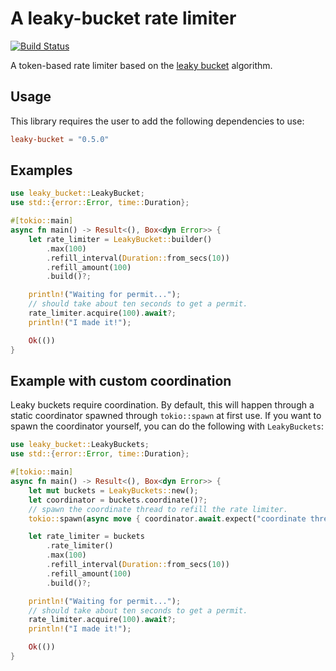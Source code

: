 # A leaky-bucket rate limiter

[![Build Status](https://travis-ci.org/udoprog/leaky-bucket.svg?branch=master)](https://travis-ci.org/udoprog/leaky-bucket)

A token-based rate limiter based on the [leaky bucket] algorithm.

[leaky bucket]: https://en.wikipedia.org/wiki/Leaky_bucket

## Usage

This library requires the user to add the following dependencies to use:

```toml
leaky-bucket = "0.5.0"
```

## Examples

```rust
use leaky_bucket::LeakyBucket;
use std::{error::Error, time::Duration};

#[tokio::main]
async fn main() -> Result<(), Box<dyn Error>> {
    let rate_limiter = LeakyBucket::builder()
        .max(100)
        .refill_interval(Duration::from_secs(10))
        .refill_amount(100)
        .build()?;

    println!("Waiting for permit...");
    // should take about ten seconds to get a permit.
    rate_limiter.acquire(100).await?;
    println!("I made it!");

    Ok(())
}
```

## Example with custom coordination

Leaky buckets require coordination. By default, this will happen through a static coordinator spawned through `tokio::spawn` at first use.
If you want to spawn the coordinator yourself, you can do the following with `LeakyBuckets`:

```rust
use leaky_bucket::LeakyBuckets;
use std::{error::Error, time::Duration};

#[tokio::main]
async fn main() -> Result<(), Box<dyn Error>> {
    let mut buckets = LeakyBuckets::new();
    let coordinator = buckets.coordinate()?;
    // spawn the coordinate thread to refill the rate limiter.
    tokio::spawn(async move { coordinator.await.expect("coordinate thread errored") });

    let rate_limiter = buckets
        .rate_limiter()
        .max(100)
        .refill_interval(Duration::from_secs(10))
        .refill_amount(100)
        .build()?;

    println!("Waiting for permit...");
    // should take about ten seconds to get a permit.
    rate_limiter.acquire(100).await?;
    println!("I made it!");

    Ok(())
}
```
